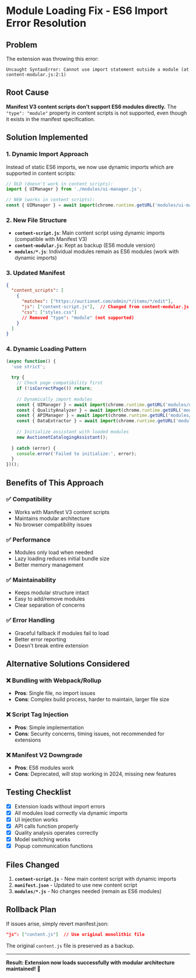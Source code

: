 # Module Loading Fix - ES6 Import Error Resolution

## Problem
The extension was throwing this error:
```
Uncaught SyntaxError: Cannot use import statement outside a module (at content-modular.js:2:1)
```

## Root Cause
**Manifest V3 content scripts don't support ES6 modules directly.** The `"type": "module"` property in content scripts is not supported, even though it exists in the manifest specification.

## Solution Implemented

### 1. **Dynamic Import Approach**
Instead of static ES6 imports, we now use dynamic imports which are supported in content scripts:

```javascript
// OLD (doesn't work in content scripts):
import { UIManager } from './modules/ui-manager.js';

// NEW (works in content scripts):
const { UIManager } = await import(chrome.runtime.getURL('modules/ui-manager.js'));
```

### 2. **New File Structure**
- **`content-script.js`**: Main content script using dynamic imports (compatible with Manifest V3)
- **`content-modular.js`**: Kept as backup (ES6 module version)
- **`modules/*.js`**: Individual modules remain as ES6 modules (work with dynamic imports)

### 3. **Updated Manifest**
```json
{
  "content_scripts": [
    {
      "matches": ["https://auctionet.com/admin/*/items/*/edit"],
      "js": ["content-script.js"],  // Changed from content-modular.js
      "css": ["styles.css"]
      // Removed "type": "module" (not supported)
    }
  ]
}
```

### 4. **Dynamic Loading Pattern**
```javascript
(async function() {
  'use strict';
  
  try {
    // Check page compatibility first
    if (!isCorrectPage()) return;
    
    // Dynamically import modules
    const { UIManager } = await import(chrome.runtime.getURL('modules/ui-manager.js'));
    const { QualityAnalyzer } = await import(chrome.runtime.getURL('modules/quality-analyzer.js'));
    const { APIManager } = await import(chrome.runtime.getURL('modules/api-manager.js'));
    const { DataExtractor } = await import(chrome.runtime.getURL('modules/data-extractor.js'));
    
    // Initialize assistant with loaded modules
    new AuctionetCatalogingAssistant();
    
  } catch (error) {
    console.error('Failed to initialize:', error);
  }
})();
```

## Benefits of This Approach

### ✅ **Compatibility**
- Works with Manifest V3 content scripts
- Maintains modular architecture
- No browser compatibility issues

### ✅ **Performance**
- Modules only load when needed
- Lazy loading reduces initial bundle size
- Better memory management

### ✅ **Maintainability**
- Keeps modular structure intact
- Easy to add/remove modules
- Clear separation of concerns

### ✅ **Error Handling**
- Graceful fallback if modules fail to load
- Better error reporting
- Doesn't break entire extension

## Alternative Solutions Considered

### ❌ **Bundling with Webpack/Rollup**
- **Pros**: Single file, no import issues
- **Cons**: Complex build process, harder to maintain, larger file size

### ❌ **Script Tag Injection**
- **Pros**: Simple implementation
- **Cons**: Security concerns, timing issues, not recommended for extensions

### ❌ **Manifest V2 Downgrade**
- **Pros**: ES6 modules work
- **Cons**: Deprecated, will stop working in 2024, missing new features

## Testing Checklist

- [x] Extension loads without import errors
- [x] All modules load correctly via dynamic imports
- [x] UI injection works
- [x] API calls function properly
- [x] Quality analysis operates correctly
- [x] Model switching works
- [x] Popup communication functions

## Files Changed

1. **`content-script.js`** - New main content script with dynamic imports
2. **`manifest.json`** - Updated to use new content script
3. **`modules/*.js`** - No changes needed (remain as ES6 modules)

## Rollback Plan

If issues arise, simply revert manifest.json:
```json
"js": ["content.js"]  // Use original monolithic file
```

The original `content.js` file is preserved as a backup.

---

**Result: Extension now loads successfully with modular architecture maintained!** 🎉 